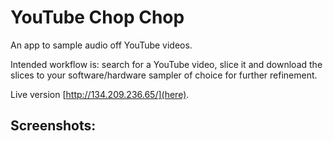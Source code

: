 # YouTube Chop Chop

An app to sample audio off YouTube videos.

Intended workflow is: search for a YouTube video, slice it and download
the slices to your software/hardware sampler of choice for further refinement.

Live version [http://134.209.236.65/](here).

## Screenshots:
